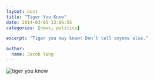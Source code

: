 ```yaml
---
layout: post
title: "Tiger You Know"
date: 2014-03-05 13:06:55
categories: [news, politics]

excerpt: "Tiger you may know! Don't tell anyone else."

author:
  name: Jacob Yang
---
```


![tiger you know](http://img1.cache.netease.com/cnews/2014/3/4/20140304tigeryouknow.jpg)
